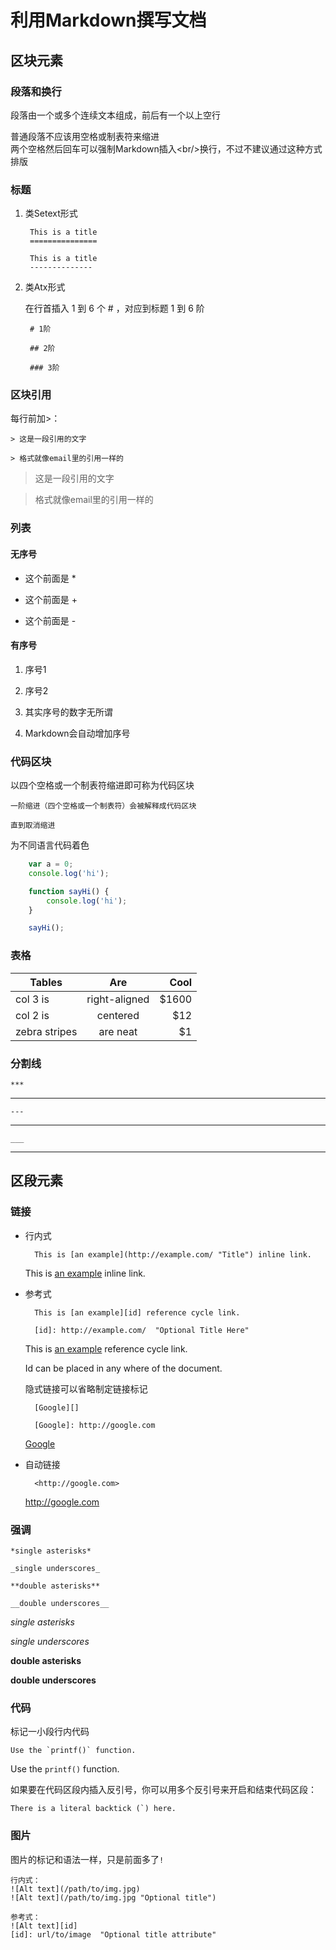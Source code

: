 # 利用Markdown撰写文档

## 区块元素

### 段落和换行

段落由一个或多个连续文本组成，前后有一个以上空行

普通段落不应该用空格或制表符来缩进  
两个空格然后回车可以强制Markdown插入\<br/>换行，不过不建议通过这种方式排版


### 标题

1. 类Setext形式

        This is a title
        ===============

        This is a title
        --------------

2. 类Atx形式

    在行首插入 1 到 6 个 # ，对应到标题 1 到 6 阶

        # 1阶

        ## 2阶

        ### 3阶

### 区块引用

每行前加>：

    > 这是一段引用的文字

    > 格式就像email里的引用一样的

> 这是一段引用的文字

> 格式就像email里的引用一样的

### 列表

#### 无序号

* 这个前面是 *

+ 这个前面是 +

- 这个前面是 -

#### 有序号

1. 序号1

2. 序号2

2. 其实序号的数字无所谓

8. Markdown会自动增加序号


### 代码区块

以四个空格或一个制表符缩进即可称为代码区块

    一阶缩进（四个空格或一个制表符）会被解释成代码区块

    直到取消缩进

为不同语言代码着色

``` javascript
    var a = 0;
    console.log('hi');

    function sayHi() {
        console.log('hi');
    }

    sayHi();
```

### 表格

| Tables        | Are           | Cool  |
| ------------- |:-------------:| -----:|
| col 3 is      | right-aligned | $1600 |
| col 2 is      | centered      |   $12 |
| zebra stripes | are neat      |    $1 |

### 分割线

    ***
***

    ---

---

    ___

___


## 区段元素

### 链接

* 行内式

        This is [an example](http://example.com/ "Title") inline link.

    This is [an example](http://example.com/ "Title") inline link.

* 参考式

        This is [an example][id] reference cycle link.

        [id]: http://example.com/  "Optional Title Here"

    This is [an example][id] reference cycle link. 

    Id can be placed in any where of the document.

    [id]: http://example.com/  "Optional Title Here"

    隐式链接可以省略制定链接标记

        [Google][]
    
        [Google]: http://google.com

    [Google][]

    [Google]: http://google.com

* 自动链接

        <http://google.com>
    
    <http://google.com>


### 强调

    *single asterisks*

    _single underscores_

    **double asterisks**

    __double underscores__

*single asterisks*

_single underscores_

**double asterisks**

__double underscores__


### 代码

标记一小段行内代码

    Use the `printf()` function.

Use the `printf()` function.

如果要在代码区段内插入反引号，你可以用多个反引号来开启和结束代码区段：

``There is a literal backtick (`) here.``


### 图片

图片的标记和语法一样，只是前面多了`!`

    行内式：
    ![Alt text](/path/to/img.jpg)
    ![Alt text](/path/to/img.jpg "Optional title")

    参考式：
    ![Alt text][id]
    [id]: url/to/image  "Optional title attribute"
